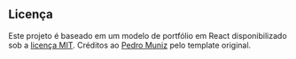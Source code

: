 ## Licença

Este projeto é baseado em um modelo de portfólio em React disponibilizado sob a [licença MIT](./LICENSE). Créditos ao [Pedro Muniz](https://github.com/salesp07) pelo template original.
